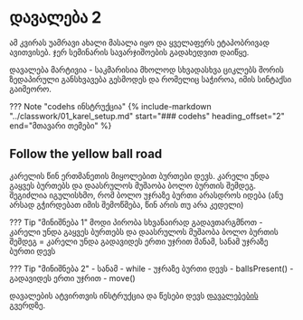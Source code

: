 # დავალება 2


ამ კვირას უამრავი ახალი მასალა იყო და ყველაფერს ეტაპობრივად ავითვისებ. ჯერ სემინარის სავარჯიშოების გადახედვით დაიწყე.

დავალება მარტივია - საკმარისია მხოლოდ სხვადასხვა ციკლებს შორის ზედაპირული განსხვავება გესმოდეს და რომელიც საჭიროა, იმის სინტაქსი გაიმეორო. 


??? Note "codehs ინსტრუქცია"
	{%
   include-markdown "../classwork/01_karel_setup.md"
	start="### codehs"
   heading_offset="2"
   end="მთავარი თემები"
%}
   
## Follow the yellow ball road

კარელის წინ ერთმანეთის მიყოლებით ბურთები დევს. კარელი უნდა გაყვეს ბურთებს და დაასრულოს მუშაობა ბოლო ბურთის შემდეგ. შეგიძლია იგულისხმო, რომ ბოლო უჯრაზე ბურთი არასდროს იდება (ანუ არსად გჭირდებათ იმის შემოწმება, წინ არის თუ არა კედელი)

??? Tip "მინიშნება 1"
	მოდი პირობა სხვანაირად გადავთარგმნოთ - კარელი უნდა გაყვეს ბურთებს და დაასრულოს მუშაობა ბოლო ბურთის შემდეგ = კარელი უნდა გადავიდეს ერთი უჯრით მანამ, სანამ უჯრაზე ბურთი დევს

??? Tip "მინიშნება 2"
	- სანამ - while
	- უჯრაზე ბურთი დევს - ballsPresent()
	- გადავიდეს ერთი უჯრით - move()

დავალების ატვირთვის ინსტრუქცია და წესები დევს [დავალებების][1] გვერდზე.



[1]:	/homework/00_instructions